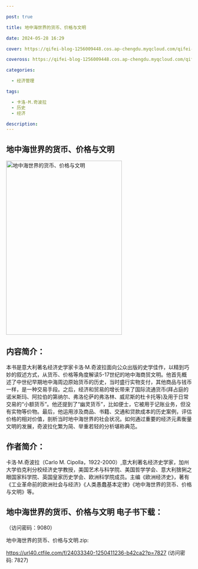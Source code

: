 ```yaml
---

post: true

title: 地中海世界的货币、价格与文明

date: 2024-05-28 16:29

cover: https://qifei-blog-1256009448.cos.ap-chengdu.myqcloud.com/qifei-blog/65ee5cc69f345e8d034c3264.jpg

coveross: https://qifei-blog-1256009448.cos.ap-chengdu.myqcloud.com/qifei-blog/65ee5cc69f345e8d034c3264.jpg

categories:

  - 经济管理

tags:

  - 卡洛·M.奇波拉
  - 历史
  - 经济

description:
---
```


## 地中海世界的货币、价格与文明
<img alt="地中海世界的货币、价格与文明 " class="aligncenter loading" data-was-processed="true" decoding="async" fetchpriority="high" height="471" src="https://qifei-blog-1256009448.cos.ap-chengdu.myqcloud.com/qifei-blog/65ee5cc69f345e8d034c3264.jpg" style="cursor: zoom-in;" width="314"/>

## 内容简介：

本书是意大利著名经济史学家卡洛·M.奇波拉面向公众出版的史学佳作，以精到巧妙的叙述方式，从货币、价格等角度解读5-17世纪的地中海商贸文明。他首先概述了中世纪早期地中海周边原始货币的历史，当时盛行实物支付，其他商品与钱币一样，是一种交易手段。之后，经济和贸易的增长带来了国际流通货币(拜占庭的诺米斯玛、阿拉伯的第纳尔、弗洛伦萨的弗洛林、威尼斯的杜卡托等)及用于日常交易的“小额货币”。他还提到了“幽灵货币”，比如便士，它被用于记账业务，但没有实物等价物。最后，他运用涉及商品、书籍、交通和贷款成本的历史案例，评估价格的相对价值，剖析当时地中海世界的社会状况。如何通过重要的经济元素衡量文明的发展，奇波拉化繁为简、举重若轻的分析堪称典范。

## 作者简介：

卡洛·M.奇波拉（Carlo M. Cipolla，1922-2000）,意大利著名经济史学家，加州大学伯克利分校经济史学教授，美国艺术与科学院、美国哲学学会、意大利猞猁之眼国家科学院、英国皇家历史学会、欧洲科学院成员。主编《欧洲经济史》，著有《工业革命前的欧洲社会与经济》《人类愚蠢基本定律》《地中海世界的货币、价格与文明》等。

## 地中海世界的货币、价格与文明 电子书下载：

 （访问密码：9080）

地中海世界的货币、价格与文明.zip: 

https://url40.ctfile.com/f/24033340-1250411236-b42ca2?p=7827 (访问密码: 7827)
